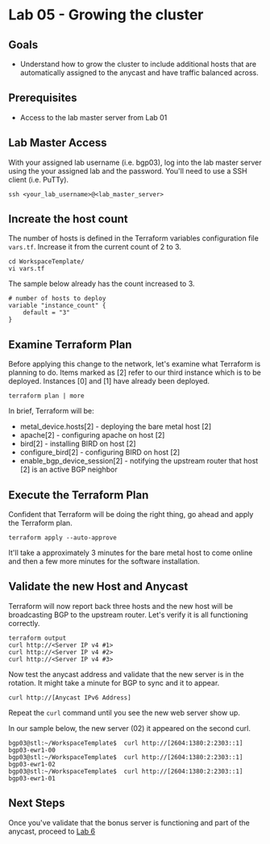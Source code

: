 # Lab 05 - Growing the cluster

## Goals

* Understand how to grow the cluster to include additional hosts that are automatically assigned to the anycast and have traffic balanced across.

## Prerequisites

* Access to the lab master server from Lab 01

## Lab Master Access

With your assigned lab username (i.e. bgp03), log into the lab master server using the your assigned lab and the password. You'll need to use a SSH client (i.e. PuTTy).

```
ssh <your_lab_username>@<lab_master_server>
```

## Increate the host count

The number of hosts is defined in the Terraform variables configuration file ```vars.tf```. Increase it from the current count of 2 to 3.

```
cd WorkspaceTemplate/
vi vars.tf
```

The sample below already has the count increased to 3.
```
# number of hosts to deploy
variable "instance_count" {
    default = "3"
}
```
## Examine Terraform Plan

Before applying this change to the network, let's examine what Terraform is planning to do. Items marked as [2] refer to our third instance which is to be deployed. Instances [0] and [1] have already been deployed.
```
terraform plan | more
```

In brief, Terraform will be:
  * metal_device.hosts[2] - deploying the bare metal host [2]
  * apache[2] - configuring apache on host [2]
  * bird[2] - installing BIRD on host [2]
  * configure_bird[2] - configuring BIRD on host [2]
  * enable_bgp_device_session[2] - notifying the upstream router that host [2] is an active BGP neighbor

## Execute the Terraform Plan

Confident that Terraform will be doing the right thing, go ahead and apply the Terraform plan.

```
terraform apply --auto-approve
```


It'll take a approximately 3 minutes for the bare metal host to come online and then a few more minutes for the software installation.

## Validate the new Host and Anycast

Terraform will now report back three hosts and the new host will be broadcasting BGP to the upstream router. Let's verify it is all functioning correctly.

```
terraform output
curl http://<Server IP v4 #1>
curl http://<Server IP v4 #2>
curl http://<Server IP v4 #3>
```

Now test the anycast address and validate that the new server is in the rotation. It might take a minute for BGP to sync and it to appear.
```
curl http://[Anycast IPv6 Address]
```

Repeat the ```curl``` command until you see the new web server show up.


In our sample below, the new server (02) it appeared on the second curl.
```
bgp03@stl:~/WorkspaceTemplate$  curl http://[2604:1380:2:2303::1]
bgp03-ewr1-00
bgp03@stl:~/WorkspaceTemplate$  curl http://[2604:1380:2:2303::1]
bgp03-ewr1-02
bgp03@stl:~/WorkspaceTemplate$  curl http://[2604:1380:2:2303::1]
bgp03-ewr1-01
```

## Next Steps

Once you've validate that the bonus server is functioning and part of the anycast, proceed to [Lab 6](Lab06.md)
